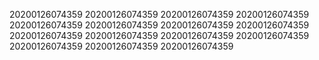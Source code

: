 20200126074359
20200126074359
20200126074359
20200126074359
20200126074359
20200126074359
20200126074359
20200126074359
20200126074359
20200126074359
20200126074359
20200126074359
20200126074359
20200126074359
20200126074359
